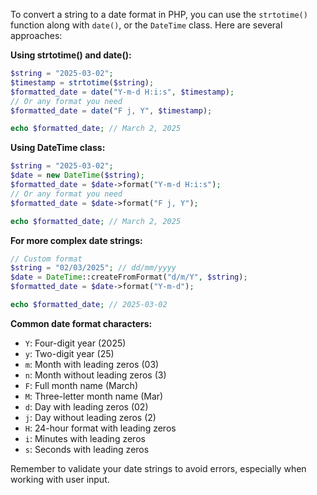 To convert a string to a date format in PHP, you can use the `strtotime()` function along with `date()`, or the `DateTime` class. Here are several approaches:

**Using strtotime() and date():**
```php
$string = "2025-03-02";
$timestamp = strtotime($string);
$formatted_date = date("Y-m-d H:i:s", $timestamp);
// Or any format you need
$formatted_date = date("F j, Y", $timestamp);

echo $formatted_date; // March 2, 2025
```

**Using DateTime class:**
```php
$string = "2025-03-02";
$date = new DateTime($string);
$formatted_date = $date->format("Y-m-d H:i:s");
// Or any format you need
$formatted_date = $date->format("F j, Y");

echo $formatted_date; // March 2, 2025
```

**For more complex date strings:**
```php
// Custom format
$string = "02/03/2025"; // dd/mm/yyyy
$date = DateTime::createFromFormat("d/m/Y", $string);
$formatted_date = $date->format("Y-m-d");

echo $formatted_date; // 2025-03-02
```

**Common date format characters:**
- `Y`: Four-digit year (2025)
- `y`: Two-digit year (25)
- `m`: Month with leading zeros (03)
- `n`: Month without leading zeros (3)
- `F`: Full month name (March)
- `M`: Three-letter month name (Mar)
- `d`: Day with leading zeros (02)
- `j`: Day without leading zeros (2)
- `H`: 24-hour format with leading zeros
- `i`: Minutes with leading zeros
- `s`: Seconds with leading zeros

Remember to validate your date strings to avoid errors, especially when working with user input.
